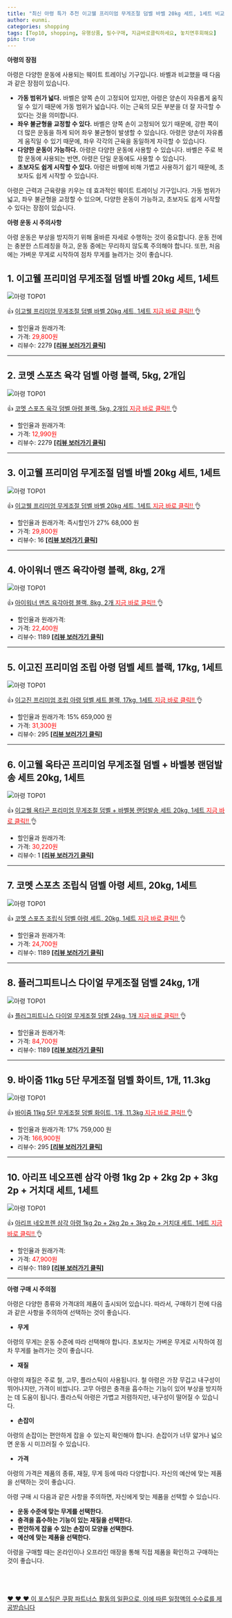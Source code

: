 ```yaml
---
title: "최신 아령 특가 추천 이고웰 프리미엄 무게조절 덤벨 바벨 20kg 세트, 1세트 비교 장점"
author: eunmi.
categories: shopping
tags: [Top10, shopping, 유행상품, 필수구매, 지금바로클릭하세요, 놓치면후회해요]
pin: true
---
```

**아령의 장점**

아령은 다양한 운동에 사용되는 웨이트 트레이닝 기구입니다. 바벨과 비교했을 때 다음과 같은 장점이 있습니다.

* **가동 범위가 넓다.** 바벨은 양쪽 손이 고정되어 있지만, 아령은 양손이 자유롭게 움직일 수 있기 때문에 가동 범위가 넓습니다. 이는 근육의 모든 부분을 더 잘 자극할 수 있다는 것을 의미합니다.
* **좌우 불균형을 교정할 수 있다.** 바벨은 양쪽 손이 고정되어 있기 때문에, 강한 쪽이 더 많은 운동을 하게 되어 좌우 불균형이 발생할 수 있습니다. 아령은 양손이 자유롭게 움직일 수 있기 때문에, 좌우 각각의 근육을 동일하게 자극할 수 있습니다.
* **다양한 운동이 가능하다.** 아령은 다양한 운동에 사용할 수 있습니다. 바벨은 주로 복합 운동에 사용되는 반면, 아령은 단일 운동에도 사용할 수 있습니다.
* **초보자도 쉽게 시작할 수 있다.** 아령은 바벨에 비해 가볍고 사용하기 쉽기 때문에, 초보자도 쉽게 시작할 수 있습니다.

아령은 근력과 근육량을 키우는 데 효과적인 웨이트 트레이닝 기구입니다. 가동 범위가 넓고, 좌우 불균형을 교정할 수 있으며, 다양한 운동이 가능하고, 초보자도 쉽게 시작할 수 있다는 장점이 있습니다.

**아령 운동 시 주의사항**

아령 운동은 부상을 방지하기 위해 올바른 자세로 수행하는 것이 중요합니다. 운동 전에는 충분한 스트레칭을 하고, 운동 중에는 무리하지 않도록 주의해야 합니다. 또한, 처음에는 가벼운 무게로 시작하여 점차 무게를 늘려가는 것이 좋습니다.

   

## 1. 이고웰 프리미엄 무게조절 덤벨 바벨 20kg 세트, 1세트

![아령 TOP01](https://thumbnail10.coupangcdn.com/thumbnails/remote/230x230ex/image/retail/images/555478738464681-fb5aa58c-622e-4c76-84a5-49ae8409b09d.jpg)


👍 [이고웰 프리미엄 무게조절 덤벨 바벨 20kg 세트, 1세트 <font color=red> 지금 바로 클릭!! </font> ](https://link.coupang.com/re/AFFSDP?lptag=AF3617701&subid=GithubCoopas&pageKey=6545532300&traceid=V0-153&itemId=14591184831&vendorItemId=81833147978) 👌 


- 할인율과 원래가격: 
- 가격: <span style='color:red'>29,800원</span>
- 리뷰수: 2279  [**[리뷰 보러가기 클릭]**](https://link.coupang.com/re/AFFSDP?lptag=AF3617701&subid=GithubCoopas&pageKey=6545532300&traceid=V0-153&itemId=14591184831&vendorItemId=81833147978)

---


   

## 2. 코멧 스포츠 육각 덤벨 아령 블랙, 5kg, 2개입

![아령 TOP01](https://thumbnail6.coupangcdn.com/thumbnails/remote/230x230ex/image/retail/images/224205385231453-12582e50-48a4-4ff2-b5c1-5a48948b9f32.jpg)


👍 [코멧 스포츠 육각 덤벨 아령 블랙, 5kg, 2개입 <font color=red> 지금 바로 클릭!! </font> ](https://link.coupang.com/re/AFFSDP?lptag=AF3617701&subid=GithubCoopas&pageKey=5849009032&traceid=V0-153&itemId=10172839865&vendorItemId=77455406076) 👌 


- 할인율과 원래가격: 
- 가격: <span style='color:red'>12,990원</span>
- 리뷰수: 2279  [**[리뷰 보러가기 클릭]**](https://link.coupang.com/re/AFFSDP?lptag=AF3617701&subid=GithubCoopas&pageKey=5849009032&traceid=V0-153&itemId=10172839865&vendorItemId=77455406076)

---


   

## 3. 이고웰 프리미엄 무게조절 덤벨 바벨 20kg 세트, 1세트

![아령 TOP01](https://thumbnail10.coupangcdn.com/thumbnails/remote/230x230ex/image/retail/images/555478738464681-fb5aa58c-622e-4c76-84a5-49ae8409b09d.jpg)


👍 [이고웰 프리미엄 무게조절 덤벨 바벨 20kg 세트, 1세트 <font color=red> 지금 바로 클릭!! </font> ](https://link.coupang.com/re/AFFSDP?lptag=AF3617701&subid=GithubCoopas&pageKey=6545532300&traceid=V0-153&itemId=14591184831&vendorItemId=81833147978) 👌 


- 할인율과 원래가격: 즉시할인가 27%  68,000   원
- 가격: <span style='color:red'>29,800원</span>
- 리뷰수: 16  [**[리뷰 보러가기 클릭]**](https://link.coupang.com/re/AFFSDP?lptag=AF3617701&subid=GithubCoopas&pageKey=6545532300&traceid=V0-153&itemId=14591184831&vendorItemId=81833147978)

---


   

## 4. 아이워너 맨즈 육각아령 블랙, 8kg, 2개

![아령 TOP01](https://thumbnail9.coupangcdn.com/thumbnails/remote/230x230ex/image/retail/images/1925431877130366-22cc687b-b8d6-4976-bc87-1b99ecb6d1b0.jpg)


👍 [아이워너 맨즈 육각아령 블랙, 8kg, 2개 <font color=red> 지금 바로 클릭!! </font> ](https://link.coupang.com/re/AFFSDP?lptag=AF3617701&subid=GithubCoopas&pageKey=253182700&traceid=V0-153&itemId=2554148796&vendorItemId=70546688989) 👌 


- 할인율과 원래가격: 
- 가격: <span style='color:red'>22,400원</span>
- 리뷰수: 1189  [**[리뷰 보러가기 클릭]**](https://link.coupang.com/re/AFFSDP?lptag=AF3617701&subid=GithubCoopas&pageKey=253182700&traceid=V0-153&itemId=2554148796&vendorItemId=70546688989)

---


   

## 5. 이고진 프리미엄 조립 아령 덤벨 세트 블랙, 17kg, 1세트

![아령 TOP01](https://thumbnail10.coupangcdn.com/thumbnails/remote/230x230ex/image/retail/images/2020/09/25/17/6/65f76948-3a07-4127-9a9b-ac194e5565ed.jpg)


👍 [이고진 프리미엄 조립 아령 덤벨 세트 블랙, 17kg, 1세트 <font color=red> 지금 바로 클릭!! </font> ](https://link.coupang.com/re/AFFSDP?lptag=AF3617701&subid=GithubCoopas&pageKey=2160868446&traceid=V0-153&itemId=3670738036&vendorItemId=71656123589) 👌 


- 할인율과 원래가격: 15%  659,000   원
- 가격: <span style='color:red'>31,300원</span>
- 리뷰수: 295  [**[리뷰 보러가기 클릭]**](https://link.coupang.com/re/AFFSDP?lptag=AF3617701&subid=GithubCoopas&pageKey=2160868446&traceid=V0-153&itemId=3670738036&vendorItemId=71656123589)

---


   

## 6. 이고웰 옥타곤 프리미엄 무게조절 덤벨 + 바벨봉 랜덤발송 세트 20kg, 1세트

![아령 TOP01](https://thumbnail9.coupangcdn.com/thumbnails/remote/230x230ex/image/retail/images/2262738777106108-a7292274-9876-4560-b562-65dc8855955d.jpg)


👍 [이고웰 옥타곤 프리미엄 무게조절 덤벨 + 바벨봉 랜덤발송 세트 20kg, 1세트 <font color=red> 지금 바로 클릭!! </font> ](https://link.coupang.com/re/AFFSDP?lptag=AF3617701&subid=GithubCoopas&pageKey=6511515317&traceid=V0-153&itemId=14384715257&vendorItemId=81629011285) 👌 


- 할인율과 원래가격: 
- 가격: <span style='color:red'>30,220원</span>
- 리뷰수: 1  [**[리뷰 보러가기 클릭]**](https://link.coupang.com/re/AFFSDP?lptag=AF3617701&subid=GithubCoopas&pageKey=6511515317&traceid=V0-153&itemId=14384715257&vendorItemId=81629011285)

---


   

## 7. 코멧 스포츠 조립식 덤벨 아령 세트, 20kg, 1세트

![아령 TOP01](https://thumbnail8.coupangcdn.com/thumbnails/remote/230x230ex/image/retail/images/2165830030514949-74a39a49-e674-4662-adab-ee65ba964077.jpg)


👍 [코멧 스포츠 조립식 덤벨 아령 세트, 20kg, 1세트 <font color=red> 지금 바로 클릭!! </font> ](https://link.coupang.com/re/AFFSDP?lptag=AF3617701&subid=GithubCoopas&pageKey=6379695284&traceid=V0-153&itemId=13549077341&vendorItemId=80802701945) 👌 


- 할인율과 원래가격: 
- 가격: <span style='color:red'>24,700원</span>
- 리뷰수: 1189  [**[리뷰 보러가기 클릭]**](https://link.coupang.com/re/AFFSDP?lptag=AF3617701&subid=GithubCoopas&pageKey=6379695284&traceid=V0-153&itemId=13549077341&vendorItemId=80802701945)

---


   

## 8. 플러그피트니스 다이얼 무게조절 덤벨 24kg, 1개

![아령 TOP01](https://thumbnail10.coupangcdn.com/thumbnails/remote/230x230ex/image/retail/images/16072451993174298-a268da9e-7155-430c-b9d1-709c33efb318.jpg)


👍 [플러그피트니스 다이얼 무게조절 덤벨 24kg, 1개 <font color=red> 지금 바로 클릭!! </font> ](https://link.coupang.com/re/AFFSDP?lptag=AF3617701&subid=GithubCoopas&pageKey=4316330900&traceid=V0-153&itemId=5016445218&vendorItemId=72326309370) 👌 


- 할인율과 원래가격: 
- 가격: <span style='color:red'>84,700원</span>
- 리뷰수: 1189  [**[리뷰 보러가기 클릭]**](https://link.coupang.com/re/AFFSDP?lptag=AF3617701&subid=GithubCoopas&pageKey=4316330900&traceid=V0-153&itemId=5016445218&vendorItemId=72326309370)

---


   

## 9. 바이줌 11kg 5단 무게조절 덤벨 화이트, 1개, 11.3kg

![아령 TOP01](https://thumbnail8.coupangcdn.com/thumbnails/remote/230x230ex/image/retail/images/2023/08/14/13/5/6dea0a01-f30b-438f-af8e-577070a230f7.png)


👍 [바이줌 11kg 5단 무게조절 덤벨 화이트, 1개, 11.3kg <font color=red> 지금 바로 클릭!! </font> ](https://link.coupang.com/re/AFFSDP?lptag=AF3617701&subid=GithubCoopas&pageKey=7530326314&traceid=V0-153&itemId=19770161092&vendorItemId=86873267328) 👌 


- 할인율과 원래가격: 17%  759,000   원
- 가격: <span style='color:red'>166,900원</span>
- 리뷰수: 295  [**[리뷰 보러가기 클릭]**](https://link.coupang.com/re/AFFSDP?lptag=AF3617701&subid=GithubCoopas&pageKey=7530326314&traceid=V0-153&itemId=19770161092&vendorItemId=86873267328)

---


   

## 10. 아리프 네오프렌 삼각 아령 1kg 2p + 2kg 2p + 3kg 2p + 거치대 세트, 1세트

![아령 TOP01](https://thumbnail9.coupangcdn.com/thumbnails/remote/230x230ex/image/retail/images/2552488161006886-7988dfbf-3f5b-4c2c-a15c-8d3597407b39.jpg)


👍 [아리프 네오프렌 삼각 아령 1kg 2p + 2kg 2p + 3kg 2p + 거치대 세트, 1세트 <font color=red> 지금 바로 클릭!! </font> ](https://link.coupang.com/re/AFFSDP?lptag=AF3617701&subid=GithubCoopas&pageKey=6310264586&traceid=V0-153&itemId=13094078536&vendorItemId=80355042647) 👌 


- 할인율과 원래가격: 
- 가격: <span style='color:red'>47,900원</span>
- 리뷰수: 1189  [**[리뷰 보러가기 클릭]**](https://link.coupang.com/re/AFFSDP?lptag=AF3617701&subid=GithubCoopas&pageKey=6310264586&traceid=V0-153&itemId=13094078536&vendorItemId=80355042647)

---
**아령 구매 시 주의점**

아령은 다양한 종류와 가격대의 제품이 출시되어 있습니다. 따라서, 구매하기 전에 다음과 같은 사항을 주의하여 선택하는 것이 좋습니다.

* **무게**

아령의 무게는 운동 수준에 따라 선택해야 합니다. 초보자는 가벼운 무게로 시작하여 점차 무게를 늘려가는 것이 좋습니다.

* **재질**

아령의 재질은 주로 철, 고무, 플라스틱이 사용됩니다. 철 아령은 가장 무겁고 내구성이 뛰어나지만, 가격이 비쌉니다. 고무 아령은 충격을 흡수하는 기능이 있어 부상을 방지하는 데 도움이 됩니다. 플라스틱 아령은 가볍고 저렴하지만, 내구성이 떨어질 수 있습니다.

* **손잡이**

아령의 손잡이는 편안하게 잡을 수 있는지 확인해야 합니다. 손잡이가 너무 얇거나 넓으면 운동 시 미끄러질 수 있습니다.

* **가격**

아령의 가격은 제품의 종류, 재질, 무게 등에 따라 다양합니다. 자신의 예산에 맞는 제품을 선택하는 것이 좋습니다.

아령 구매 시 다음과 같은 사항을 주의하면, 자신에게 맞는 제품을 선택할 수 있습니다.

* **운동 수준에 맞는 무게를 선택한다.**
* **충격을 흡수하는 기능이 있는 재질을 선택한다.**
* **편안하게 잡을 수 있는 손잡이 모양을 선택한다.**
* **예산에 맞는 제품을 선택한다.**

아령을 구매할 때는 온라인이나 오프라인 매장을 통해 직접 제품을 확인하고 구매하는 것이 좋습니다.<br><br><br><br><br> [ ❤ ❤ ❤ 이 포스팅은 쿠팡 파트너스 활동의 일환으로, 이에 따른 일정액의 수수료를 제공받습니다](https://link.coupang.com/a/bcEFyh)